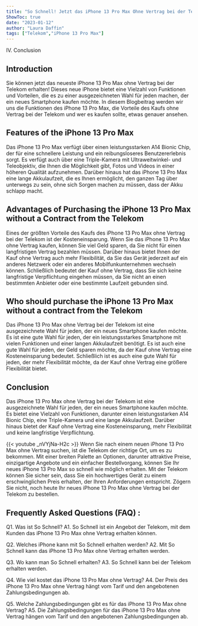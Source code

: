 ```yaml
---
title: "So Schnell! Jetzt das iPhone 13 Pro Max Ohne Vertrag bei der Telekom Erhalten!"
ShowToc: true 
date: "2023-01-12"
author: "Laura Daffin" 
tags: ["Telekom","iPhone 13 Pro Max"]
---
```

IV. Conclusion 

## Introduction 
Sie können jetzt das neueste iPhone 13 Pro Max ohne Vertrag bei der Telekom erhalten! Dieses neue iPhone bietet eine Vielzahl von Funktionen und Vorteilen, die es zu einer ausgezeichneten Wahl für jeden machen, der ein neues Smartphone kaufen möchte. In diesem Blogbeitrag werden wir uns die Funktionen des iPhone 13 Pro Max, die Vorteile des Kaufs ohne Vertrag bei der Telekom und wer es kaufen sollte, etwas genauer ansehen. 

## Features of the iPhone 13 Pro Max 
Das iPhone 13 Pro Max verfügt über einen leistungsstarken A14 Bionic Chip, der für eine schnellere Leistung und ein reibungsloseres Benutzererlebnis sorgt. Es verfügt auch über eine Triple-Kamera mit Ultraweitwinkel- und Teleobjektiv, die Ihnen die Möglichkeit gibt, Fotos und Videos in einer höheren Qualität aufzunehmen. Darüber hinaus hat das iPhone 13 Pro Max eine lange Akkulaufzeit, die es Ihnen ermöglicht, den ganzen Tag über unterwegs zu sein, ohne sich Sorgen machen zu müssen, dass der Akku schlapp macht. 

## Advantages of Purchasing the iPhone 13 Pro Max without a Contract from the Telekom 
Eines der größten Vorteile des Kaufs des iPhone 13 Pro Max ohne Vertrag bei der Telekom ist der Kosteneinsparung. Wenn Sie das iPhone 13 Pro Max ohne Vertrag kaufen, können Sie viel Geld sparen, da Sie nicht für einen langfristigen Vertrag bezahlen müssen. Darüber hinaus bietet Ihnen der Kauf ohne Vertrag auch mehr Flexibilität, da Sie das Gerät jederzeit auf ein anderes Netzwerk oder ein anderes Mobilfunkunternehmen wechseln können. Schließlich bedeutet der Kauf ohne Vertrag, dass Sie sich keine langfristige Verpflichtung eingehen müssen, da Sie nicht an einen bestimmten Anbieter oder eine bestimmte Laufzeit gebunden sind. 

## Who should purchase the iPhone 13 Pro Max without a contract from the Telekom 
Das iPhone 13 Pro Max ohne Vertrag bei der Telekom ist eine ausgezeichnete Wahl für jeden, der ein neues Smartphone kaufen möchte. Es ist eine gute Wahl für jeden, der ein leistungsstarkes Smartphone mit vielen Funktionen und einer langen Akkulaufzeit benötigt. Es ist auch eine gute Wahl für jeden, der Geld sparen möchte, da der Kauf ohne Vertrag eine Kosteneinsparung bedeutet. Schließlich ist es auch eine gute Wahl für jeden, der mehr Flexibilität möchte, da der Kauf ohne Vertrag eine größere Flexibilität bietet. 

## Conclusion 
Das iPhone 13 Pro Max ohne Vertrag bei der Telekom ist eine ausgezeichnete Wahl für jeden, der ein neues Smartphone kaufen möchte. Es bietet eine Vielzahl von Funktionen, darunter einen leistungsstarken A14 Bionic Chip, eine Triple-Kamera und eine lange Akkulaufzeit. Darüber hinaus bietet der Kauf ohne Vertrag eine Kosteneinsparung, mehr Flexibilität und keine langfristige Verpflichtung.

{{< youtube _nVYjNa-H2c >}} 
Wenn Sie nach einem neuen iPhone 13 Pro Max ohne Vertrag suchen, ist die Telekom der richtige Ort, um es zu bekommen. Mit einer breiten Palette an Optionen, darunter attraktive Preise, einzigartige Angebote und ein einfacher Bestellvorgang, können Sie Ihr neues iPhone 13 Pro Max so schnell wie möglich erhalten. Mit der Telekom können Sie sicher sein, dass Sie ein hochwertiges Gerät zu einem erschwinglichen Preis erhalten, der Ihren Anforderungen entspricht. Zögern Sie nicht, noch heute Ihr neues iPhone 13 Pro Max ohne Vertrag bei der Telekom zu bestellen.

## Frequently Asked Questions (FAQ) :
Q1. Was ist So Schnell?
A1. So Schnell ist ein Angebot der Telekom, mit dem Kunden das iPhone 13 Pro Max ohne Vertrag erhalten können.

Q2. Welches iPhone kann mit So Schnell erhalten werden?
A2. Mit So Schnell kann das iPhone 13 Pro Max ohne Vertrag erhalten werden.

Q3. Wo kann man So Schnell erhalten?
A3. So Schnell kann bei der Telekom erhalten werden.

Q4. Wie viel kostet das iPhone 13 Pro Max ohne Vertrag?
A4. Der Preis des iPhone 13 Pro Max ohne Vertrag hängt vom Tarif und den angebotenen Zahlungsbedingungen ab.

Q5. Welche Zahlungsbedingungen gibt es für das iPhone 13 Pro Max ohne Vertrag?
A5. Die Zahlungsbedingungen für das iPhone 13 Pro Max ohne Vertrag hängen vom Tarif und den angebotenen Zahlungsbedingungen ab.


